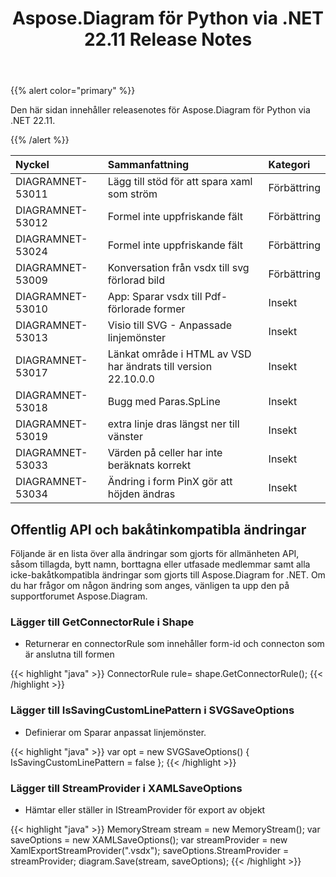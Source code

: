 ﻿---
title: Aspose.Diagram för Python via .NET 22.11 Release Notes
type: docs
weight: 16
url: /sv/python-net/aspose-diagram-for-python-via-net-22-11-release-notes/
---
{{% alert color="primary" %}} 

Den här sidan innehåller releasenotes för Aspose.Diagram för Python via .NET 22.11.

{{% /alert %}} 

|**Nyckel**|**Sammanfattning**|**Kategori**|
|:- |:- |:- |
|DIAGRAMNET-53011|Lägg till stöd för att spara xaml som ström|Förbättring|
|DIAGRAMNET-53012|Formel inte uppfriskande fält|Förbättring|
|DIAGRAMNET-53024|Formel inte uppfriskande fält|Förbättring|
|DIAGRAMNET-53009|Konversation från vsdx till svg förlorad bild|Förbättring|
|DIAGRAMNET-53010|App: Sparar vsdx till Pdf-förlorade former|Insekt|
|DIAGRAMNET-53013|Visio till SVG - Anpassade linjemönster|Insekt|
|DIAGRAMNET-53017|Länkat område i HTML av VSD har ändrats till version 22.10.0.0|Insekt|
|DIAGRAMNET-53018|Bugg med Paras.SpLine|Insekt|
|DIAGRAMNET-53019|extra linje dras längst ner till vänster|Insekt|
|DIAGRAMNET-53033|Värden på celler har inte beräknats korrekt|Insekt|
|DIAGRAMNET-53034|Ändring i form PinX gör att höjden ändras|Insekt|

## **Offentlig API och bakåtinkompatibla ändringar**
Följande är en lista över alla ändringar som gjorts för allmänheten API, såsom tillagda, bytt namn, borttagna eller utfasade medlemmar samt alla icke-bakåtkompatibla ändringar som gjorts till Aspose.Diagram for .NET. Om du har frågor om någon ändring som anges, vänligen ta upp den på supportforumet Aspose.Diagram.

### **Lägger till GetConnectorRule i Shape**
- Returnerar en connectorRule som innehåller form-id och connecton som är anslutna till formen

{{< highlight "java" >}}
ConnectorRule rule= shape.GetConnectorRule();
{{< /highlight >}}

### **Lägger till IsSavingCustomLinePattern i SVGSaveOptions**
- Definierar om Sparar anpassat linjemönster.

{{< highlight "java" >}}
var opt = new SVGSaveOptions()
{
     IsSavingCustomLinePattern = false
};
{{< /highlight >}}

### **Lägger till StreamProvider i XAMLSaveOptions**
- Hämtar eller ställer in IStreamProvider för export av objekt

{{< highlight "java" >}}
MemoryStream stream = new MemoryStream();
var saveOptions = new XAMLSaveOptions();
var streamProvider = new XamlExportStreamProvider(".vsdx");
saveOptions.StreamProvider = streamProvider;
diagram.Save(stream, saveOptions);
{{< /highlight >}}